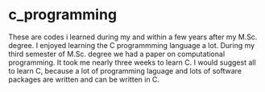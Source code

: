 # c_programming
These are codes i learned during my and within a few years after my M.Sc. degree.
I enjoyed learning the C programmming language a lot. During my third semester of M.Sc. degree 
we had a paper on computational programming. It took me nearly three weeks to learn C.
I would suggest all to learn C, because a lot of programming laguage and lots of software 
packages are written and can be written in C.

